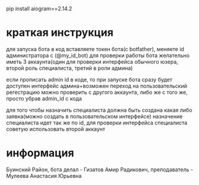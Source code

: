 pip install aiogram==2.14.2

# краткая инструкция
для запуска бота в код вставляете токен бота(с botfather), меняете id администратора с (@my_id_bot)
для проверки работы бота желательно иметь 3 аккаунта(один для проверки интерфейса обычного юзера, второй роль специалиста, третий в роли админа)

если прописать admin id в коде, то при запуске бота сразу будет доступен интерфейс админа+возможен переход на пользовательский
регестрацию можно проверить с другого аккаунта, либо же с того же, просто убрав admin_id с кода

для того чтобы назначить специалиста должна быть создана какая либо заявка(можно создать в пользовательском интерфейсе)
назначение специалиста идет так же по id, для проверки интерфейса специалиста советую использовать второй аккаунт


# информация
Буинский Район, бота делал - Гизатов Амир Радикович, преподаватель - Мулеева Анастасия Юрьевна 


